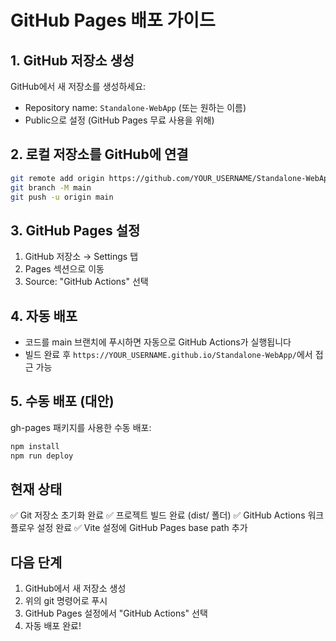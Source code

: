 # GitHub Pages 배포 가이드

## 1. GitHub 저장소 생성
GitHub에서 새 저장소를 생성하세요:
- Repository name: `Standalone-WebApp` (또는 원하는 이름)
- Public으로 설정 (GitHub Pages 무료 사용을 위해)

## 2. 로컬 저장소를 GitHub에 연결
```bash
git remote add origin https://github.com/YOUR_USERNAME/Standalone-WebApp.git
git branch -M main
git push -u origin main
```

## 3. GitHub Pages 설정
1. GitHub 저장소 → Settings 탭
2. Pages 섹션으로 이동
3. Source: "GitHub Actions" 선택

## 4. 자동 배포
- 코드를 main 브랜치에 푸시하면 자동으로 GitHub Actions가 실행됩니다
- 빌드 완료 후 `https://YOUR_USERNAME.github.io/Standalone-WebApp/`에서 접근 가능

## 5. 수동 배포 (대안)
gh-pages 패키지를 사용한 수동 배포:
```bash
npm install
npm run deploy
```

## 현재 상태
✅ Git 저장소 초기화 완료
✅ 프로젝트 빌드 완료 (dist/ 폴더)
✅ GitHub Actions 워크플로우 설정 완료
✅ Vite 설정에 GitHub Pages base path 추가

## 다음 단계
1. GitHub에서 새 저장소 생성
2. 위의 git 명령어로 푸시
3. GitHub Pages 설정에서 "GitHub Actions" 선택
4. 자동 배포 완료!
